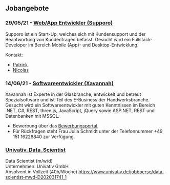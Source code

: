 ## Jobangebote

### 29/05/21 - [Web/App Entwickler (Supporo)](./supporo_fullstack.pdf)
Supporo ist ein Start-Up, welches sich mit Kundensupport und der Beantwortung
von Kundenfragen befasst. Gesucht wird ein Fullstack-Developer im Bereich
Mobile (App)- und Desktop-Entwicklung.

Kontakt:

- [Patrick](https://linkedin.com/in/patrick-unrath)
- [Nicolas](https://linkedin.com/in/nicolas-rousselange)

### 14/06/21 - [Softwareentwickler (Xavannah)](./xavannah_softwareentwickler.pdf)
Xavannah ist Experte in der Glasbranche, entwickelt und betreut Spezialsoftware
und ist Teil des E-Business der Handwerksbranche. Gesucht wird ein Softwareentwickler
mit guten Kenntnissen im Bereich .NET, C#, REST, three.js, JavaScript, jQuery sowie
ASP.NET, REST und Datenbanken mit MSSQL.

- Bewerbung über das [Bewerbungsportal](https://jobs.a-w.com/de/jobposting/d182958110cf6f9ae7b7325f4f8e19bf63028a740/apply).
- Für Rückfragen steht Frau Julia Schmidt unter der Telefonnummer +49 151 16228840 zur Verfügung.

### [Univativ_Data_Scientist](./Univativ_Data_Scientist.md)
Data Scientist (m/w/d)  
Unternehmen: Univativ GmbH  
Absolvent in Vollzeit (40h/Woche) 
https://www.univativ.de/jobboerse/data-scientist-mwd-D202031741_1

